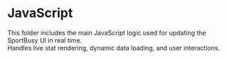 # JavaScript

This folder includes the main JavaScript logic used for updating the SportBusy UI in real time.  
Handles live stat rendering, dynamic data loading, and user interactions.
